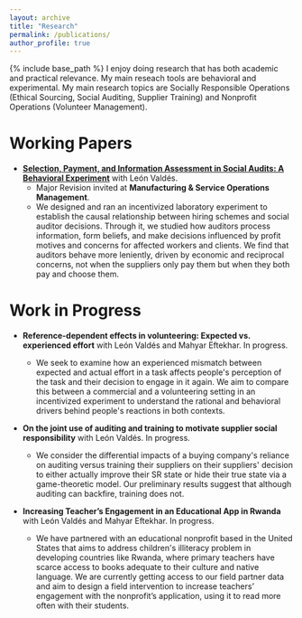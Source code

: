 ```yaml
---
layout: archive
title: "Research"
permalink: /publications/
author_profile: true
---
```


{% include base_path %}
I enjoy doing research that has both academic and practical relevance. My main reseach tools are behavioral and experimental. My main research topics are Socially Responsible Operations (Ethical Sourcing, Social Auditing, Supplier Training) and Nonprofit Operations (Volunteer Management).

# **Working Papers**
* [**Selection, Payment, and Information Assessment in Social Audits: A Behavioral Experiment**](https://papers.ssrn.com/sol3/papers.cfm?abstract_id=4733385) with León Valdés. 
  * Major Revision invited at **Manufacturing & Service Operations Management**.
    <!-- <span style="color: orange;">Finalist, POMS College of Service Operations Management (CSOM) Best Student Paper, 2024.</span>%} -->
  * We designed and ran an incentivized laboratory experiment to establish the causal relationship between hiring schemes and social auditor decisions. Through it, we studied how auditors process information, form beliefs, and make decisions influenced by profit motives and concerns for affected workers and clients. We find that auditors behave more leniently, driven by economic and reciprocal concerns, not when the suppliers only pay them but when they both pay and choose them. 
  
# **Work in Progress**

* **Reference-dependent effects in volunteering: Expected vs. experienced effort** with León Valdés and Mahyar Eftekhar. In progress. <!-- [[Slides]](https://tcui-pitt.github.io/files/Ratings_INFORMS23.pptx) -->
  * We seek to examine how an experienced mismatch between expected and actual effort in a task affects people's perception of the task and their decision to engage in it again. We aim to compare this between a commercial and a volunteering setting in an incentivized experiment to understand the rational and behavioral drivers behind people's reactions in both contexts.  
 
* **On the joint use of auditing and training to motivate supplier social responsibility** with León Valdés. In progress. <!-- [[Slides]](https://tcui-pitt.github.io/files/Ratings_INFORMS23.pptx) -->
  * We consider the differential impacts of a buying company's reliance on auditing versus training their suppliers on their suppliers' decision to either actually improve their SR state or hide their true state via a game-theoretic model. Our preliminary results suggest that although auditing can backfire, training does not.
 
* **Increasing Teacher’s Engagement in an Educational App in Rwanda** with León Valdés and Mahyar Eftekhar. In progress.
  * We have partnered with an educational nonprofit based in the United States that aims to address children's illiteracy problem in developing countries like Rwanda, where primary teachers have scarce access to books adequate to their culture and native language. We are currently getting access to our field partner data and aim to design a field intervention to increase teachers’ engagement with the nonprofit’s application, using it to read more often with their students. 


<!--# **Early Stage Projects** Eventually: * Increasing Teachers' engagement in an educational app * Value Engineering to increase awareness of usefulness of designing for the bottom of the pyramid * Elder vs Infant care flexibility biases in executive decision making -->

